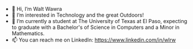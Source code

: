 - 👋 Hi, I’m Walt Wawra
- 👀 I’m interested in Technology and the great Outdoors!
- 🌱 I’m currently a student at The University of Texas at El Paso, expecting to graduate with a Bachelor's of Science in Computers and a Minor in Mathematics.
- 📫 You can reach me on LinkedIn: https://www.linkedin.com/in/wlrw

<!---
Walt-20/Walt-20 is a ✨ special ✨ repository because its `README.md` (this file) appears on your GitHub profile.
You can click the Preview link to take a look at your changes.
--->
